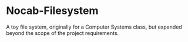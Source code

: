 # Nocab-Filesystem
A toy file system, originally for a Computer Systems class, but expanded beyond the scope of the project requirements. 
